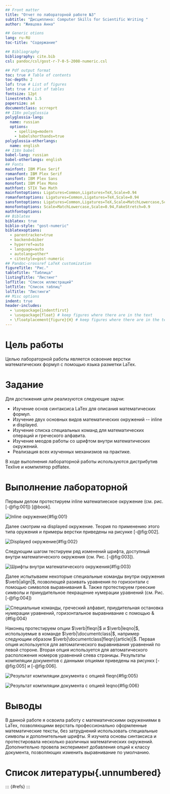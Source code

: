 ```yaml
---
## Front matter
title: "Отчет по лабораторной работе №3"
subtitle: "Дисциплина: Computer Skills for Scientific Writing "
author: "Живцова Анна"

## Generic otions
lang: ru-RU
toc-title: "Содержание"

## Bibliography
bibliography: cite.bib
csl: pandoc/csl/gost-r-7-0-5-2008-numeric.csl

## Pdf output format
toc: true # Table of contents
toc-depth: 2
lof: true # List of figures
lot: true # List of tables
fontsize: 12pt
linestretch: 1.5
papersize: a4
documentclass: scrreprt
## I18n polyglossia
polyglossia-lang:
  name: russian
  options:
	- spelling=modern
	- babelshorthands=true
polyglossia-otherlangs:
  name: english
## I18n babel
babel-lang: russian
babel-otherlangs: english
## Fonts
mainfont: IBM Plex Serif
romanfont: IBM Plex Serif
sansfont: IBM Plex Sans
monofont: IBM Plex Mono
mathfont: STIX Two Math
mainfontoptions: Ligatures=Common,Ligatures=TeX,Scale=0.94
romanfontoptions: Ligatures=Common,Ligatures=TeX,Scale=0.94
sansfontoptions: Ligatures=Common,Ligatures=TeX,Scale=MatchLowercase,Scale=0.94
monofontoptions: Scale=MatchLowercase,Scale=0.94,FakeStretch=0.9
mathfontoptions:
## Biblatex
biblatex: true
biblio-style: "gost-numeric"
biblatexoptions:
  - parentracker=true
  - backend=biber
  - hyperref=auto
  - language=auto
  - autolang=other*
  - citestyle=gost-numeric
## Pandoc-crossref LaTeX customization
figureTitle: "Рис."
tableTitle: "Таблица"
listingTitle: "Листинг"
lofTitle: "Список иллюстраций"
lotTitle: "Список таблиц"
lolTitle: "Листинги"
## Misc options
indent: true
header-includes:
  - \usepackage{indentfirst}
  - \usepackage{float} # keep figures where there are in the text
  - \floatplacement{figure}{H} # keep figures where there are in the text
---
```


# Цель работы

Целью лабораторной работы является освоение верстки математических формул с помощью языка разметки LaTex.

# Задание

Для достижения цели реализуются следующие задчи:    
- Изучение основ синтаксиса LaTex для описания математических формул.     
- Изучение двух основных видов математических окружений -- inline и displayed.     
- Изучение списка специальных команд для математических операций и греческого алфавита.    
- Изучение меодов работы со шрифтом внутри математических окружений.    
- Реализация всех изученных механизмов на практике.    

В ходе выполнения лабораторной работы используются дистрибутив Texlive и компилятор pdflatex.  

# Выполнение лабораторной 

Первым делом протестируем inline математиеское окружение (см. рис. [-@fig:001])  [@book].

![Inline окружение](image/inline_math.png){#fig:001}
  
Далее смотрим на displayed окружение. Теория по применению этого типа оружения и примеры верстки приведены на рисунке [-@fig:002].

![Displayed окружение](image/displayed_math.png){#fig:002}

Следующим шагом тестируем ряд изменений шрифта, доступный внутри математического окружения (см. Рис. [-@fig:003]).

![Шрифты внутри математического окружения](image/math_fonts.png){#fig:003}

Далее испытываем некоторые специальные команды внутри окружения $\verb|align|$, позволющей разивать уравнения по горизонтали с помощью символов выравнивания \&. Также протестируем грееские символы и принудительное пекращение нумерации уравнений (см. Рис.  [-@fig:004])

![Специальные команды, греческий алфавит, приудительная остановка нумерации уравнений, горизонтальное выравнивание с помощью \&](image/special_symbols.png){#fig:004}

Наконец протестируем опции $\verb|fleqn|$ и $\verb|leqno|$, используемые в команде $\verb|\documentclass|$, например следующим образом $\verb|\documentclass[fleqn]{article}|$. Первая опция используется для автоматического выравнивания уравнений по левой стороне. Вторая опция используется для автоматического расположения номеров уравнений слева страницы. Результаты компиляции документов с данными опциями приведены на рисункх  [-@fig:005] и [-@fig:006].

![Результат компиляции документа с опцией  fleqn](image/left_aligment.png){#fig:005}

![Результат компиляции документа с опцией leqno](image/left_numbers.png){#fig:006}

# Выводы

В данной работе я освоила работу с математическими окружениями в LaTex, позволяющими верстать профессионально оформленные математические тексты, без затруднений использовать специальные символы и дополнительные шрифты. Я изучила основы синтаксиса и протестировала несколько различных математических окружений. Дополнительно провела эксперимент добавления опций к классу документа, позволяющих изменить выравнивание по умолчанию.      

# Список литературы{.unnumbered}

::: {#refs}
:::
